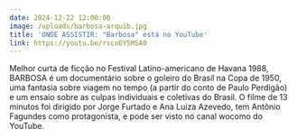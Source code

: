 ```yaml
---
date: 2024-12-22 12:00:00
image: /uploads/barbosa-arquib.jpg
title: 'ONDE ASSISTIR: "Barbosa" está no YouTube'
link: https://youtu.be/rscoEY5MSA0
---
```

Melhor curta de ficção no Festival Latino-americano de Havana 1988, BARBOSA é um documentário sobre o goleiro do Brasil na Copa de 1950, uma fantasia sobre viagem no tempo (a partir do conto de Paulo Perdigão) e um ensaio sobre as culpas individuais e coletivas do Brasil. O filme de 13 minutos foi dirigido por Jorge Furtado e Ana Luiza Azevedo, tem Antônio Fagundes como protagonista, e pode ser visto no canal wocomo do YouTube.
